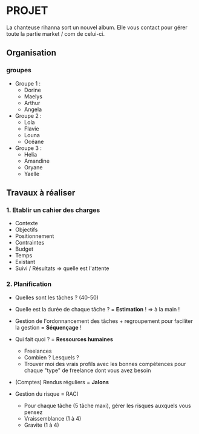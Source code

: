 # PROJET

La chanteuse rihanna sort un nouvel album. Elle vous contact pour gérer toute la partie market / com de celui-ci.

## Organisation

### groupes

- Groupe 1 :
  - Dorine
  - Maelys
  - Arthur
  - Angela
- Groupe 2 :
  - Lola
  - Flavie
  - Louna
  - Océane
- Groupe 3 :
  - Helia
  - Amandine
  - Oryane
  - Yaelle

## Travaux à réaliser

### 1. Etablir un cahier des charges

- Contexte
- Objectifs
- Positionnement
- Contraintes
- Budget
- Temps
- Existant
- Suivi / Résultats => quelle est l'attente

### 2. Planification

- Quelles sont les tâches ? (40-50)
- Quelle est la durée de chaque tâche ? = **Estimation** ! => à la main !
- Gestion de l'ordonnancement des tâches + regroupement pour faciliter la gestion = **Séquençage** !
- Qui fait quoi ? = **Ressources humaines**
  - Freelances
  - Combien ? Lesquels ?
  - Trouver moi des vrais profils avec les bonnes compétences pour chaque "type" de freelance dont vous avez besoin

- (Comptes) Rendus réguliers = **Jalons**
- Gestion du risque = RACI
  - Pour chaque tâche (5 tâche maxi), gérer les risques auxquels vous pensez
  - Vraissemblance (1 à 4)
  - Gravite (1 à 4)





